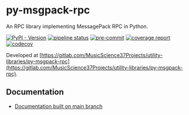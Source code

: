 # py-msgpack-rpc

An RPC library implementing MessagePack RPC in Python.

[![PyPI - Version](https://img.shields.io/pypi/v/py-msgpack-rpc)](https://pypi.org/project/py-msgpack-rpc/)
[![pipeline status](https://gitlab.com/MusicScience37Projects/utility-libraries/py-msgpack-rpc/badges/main/pipeline.svg)](https://gitlab.com/MusicScience37Projects/utility-libraries/py-msgpack-rpc/-/commits/main)
[![pre-commit](https://img.shields.io/badge/pre--commit-enabled-brightgreen?logo=pre-commit&logoColor=white)](https://github.com/pre-commit/pre-commit)
[![coverage report](https://gitlab.com/MusicScience37Projects/utility-libraries/py-msgpack-rpc/badges/main/coverage.svg)](https://gitlab.com/MusicScience37Projects/utility-libraries/py-msgpack-rpc/-/commits/main)
[![codecov](https://codecov.io/gl/MusicScience37Projects:utility-libraries/py-msgpack-rpc/graph/badge.svg?token=F3E5PFCD15)](https://codecov.io/gl/MusicScience37Projects:utility-libraries/py-msgpack-rpc)

Developed at
[https://gitlab.com/MusicScience37Projects/utility-libraries/py-msgpack-rpc](https://gitlab.com/MusicScience37Projects/utility-libraries/py-msgpack-rpc).

## Documentation

- [Documentation built on main branch](https://musicscience37projects.gitlab.io/utility-libraries/py-msgpack-rpc/)
